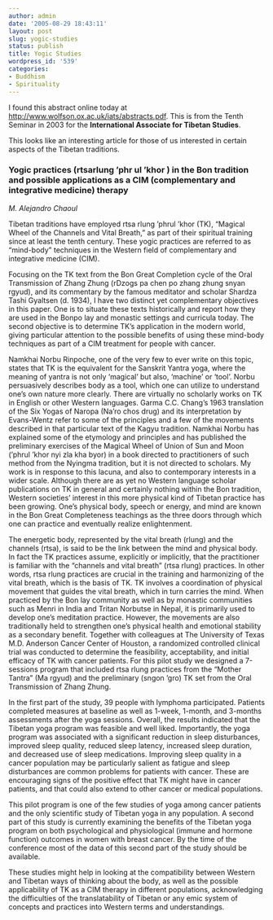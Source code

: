 ```yaml
---
author: admin
date: '2005-08-29 18:43:11'
layout: post
slug: yogic-studies
status: publish
title: Yogic Studies
wordpress_id: '539'
categories:
- Buddhism
- Spirituality
---
```

<p>I found this abstract online today at <a href="http://www.wolfson.ox.ac.uk/iats/abstracts.pdf">http://www.wolfson.ox.ac.uk/iats/abstracts.pdf</a>. This is from the Tenth Seminar in 2003 for the <strong>International Associate for Tibetan Studies</strong>.</p><p>This looks like an interesting article for those of us interested in certain aspects of the Tibetan traditions. </p><h3>Yogic practices (rtsarlung &rsquo;phr ul &rsquo;khor ) in the Bon tradition and possible applications as a CIM (complementary and integrative medicine) therapy</h3><p><em>M. Alejandro Chaoul</em></p><p>Tibetan traditions have employed rtsa rlung &rsquo;phrul &rsquo;khor (TK), &ldquo;Magical Wheel of the Channels and Vital Breath,&rdquo; as part of their spiritual training since at least the tenth century. These yogic practices are referred to as &ldquo;mind-body&rdquo; techniques in the Western field of complementary and integrative medicine (CIM).</p><p>Focusing on the TK text from the Bon Great Completion cycle of the Oral Transmission of Zhang Zhung (rDzogs pa chen po zhang zhung snyan rgyud), and its commentary by the famous meditator and scholar Shardza Tashi Gyaltsen (d. 1934), I have two distinct yet complementary objectives in this paper. One is to situate these texts historically and report how they are used in the Bonpo lay and monastic settings and curricula today. The second objective is to determine TK&rsquo;s application in the modern world, giving particular attention to the possible benefits of using these mind-body techniques as part of a CIM treatment for people with cancer.</p><p>Namkhai Norbu Rinpoche, one of the very few to ever write on this topic, states that TK is the equivalent for the Sanskrit Yantra yoga, where the meaning of yantra is not only &lsquo;magical&rsquo; but also, &lsquo;machine&rsquo; or &lsquo;tool&rsquo;. Norbu persuasively describes body as a tool, which one can utilize to understand one&rsquo;s own nature more clearly. There are virtually no scholarly works on TK in English or other Western languages. Garma C.C. Chang&rsquo;s 1963 translation of the Six Yogas of Naropa (Na&rsquo;ro chos drug) and its interpretation by Evans-Wentz refer to some of the principles and a few of the movements described in that particular text of the Kagyu tradition. Namkhai Norbu has explained some of the etymology and principles and has published the preliminary exercises of the Magical Wheel of Union of Sun and Moon (&rsquo;phrul &rsquo;khor nyi zla kha byor) in a book directed to practitioners of such method from the Nyingma tradition, but it is not directed to scholars. My work is in response to this lacuna, and also to contemporary interests in a wider scale. Although there are as yet no Western language scholar publications on TK in general and certainly nothing within the Bon tradition, Western societies&rsquo; interest in this more physical kind of Tibetan practice has been growing. One&rsquo;s physical body, speech or energy, and mind are known in the Bon Great Completeness teachings as the three doors through which one can practice and eventually realize enlightenment. </p><p>The energetic body, represented by the vital breath (rlung) and the channels (rtsa), is said to be the link between the mind and physical body. In fact the TK practices assume, explicitly or implicitly, that the practitioner is familiar with the &ldquo;channels and vital breath&rdquo; (rtsa rlung) practices. In other words, rtsa rlung practices are crucial in the training and harmonizing of the vital breath, which is the basis of TK. TK involves a coordination of physical movement that guides the vital breath, which in turn carries the mind. When practiced by the Bon lay community as well as by monastic communities such as Menri in India and Tritan Norbutse in Nepal, it is primarily used to develop one&rsquo;s meditation practice. However, the movements are also traditionally held to strengthen one&rsquo;s physical health and emotional stability as a secondary benefit. Together with colleagues at The University of Texas M.D. Anderson Cancer Center of Houston, a randomized controlled clinical trial was conducted to determine the feasibility, acceptability, and initial efficacy of TK with cancer patients. For this pilot study we designed a 7-sessions program that included rtsa rlung practices from the &ldquo;Mother Tantra&rdquo; (Ma rgyud) and the preliminary (sngon &rsquo;gro) TK set from the Oral Transmission of Zhang Zhung.</p><p>In the first part of the study, 39 people with lymphoma participated. Patients completed measures at baseline as well as 1-week, 1-month, and 3-months assessments after the yoga sessions. Overall, the results indicated that the Tibetan yoga program was feasible and well liked. Importantly, the yoga program was associated with a significant reduction in sleep disturbances, improved sleep quality, reduced sleep latency, increased sleep duration, and decreased use of sleep medications. Improving sleep quality in a cancer population may be particularly salient as fatigue and sleep disturbances are common problems for patients with cancer. These are encouraging signs of the positive effect that TK might have in cancer patients, and that could also extend to other cancer or medical populations.</p><p>This pilot program is one of the few studies of yoga among cancer patients and the only scientific study of Tibetan yoga in any population. A second part of this study is currently examining the benefits of the Tibetan yoga program on both psychological and physiological (immune and hormone function) outcomes in women with breast cancer. By the time of the conference most of the data of this second part of the study should be available.</p><p>These studies might help in looking at the compatibility between Western and Tibetan ways of thinking about the body, as well as the possible applicability of TK as a CIM therapy in different populations, acknowledging the difficulties of the translatability of Tibetan or any emic system of concepts and practices into Western terms and understandings. </p>
